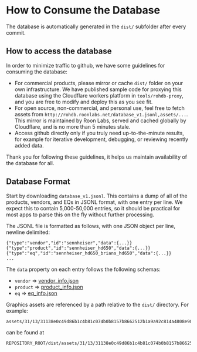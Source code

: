 # How to Consume the Database

The database is automatically generated in the `dist/` subfolder after every commit. 

## How to access the database

In order to minimize traffic to github, we have some guidelines for consuming the database:

 - For commercial products, please mirror or cache `dist/` folder on your own infrastructure. We have published sample code for proxying this database using the Cloudflare workers platform in `tools/rohdb-proxy`, and you are free to modify and deploy this as you see fit.
 - For open source, non-commercial, and personal use, feel free to fetch assets from `http://rohdb.roonlabs.net/database_v1.jsonl,assets/...`. This mirror is maintained by Roon Labs, served and cached globally by Cloudflare, and is no more than 5 minutes stale.
 - Access github directly only if you truly need up-to-the-minute results, for example for iterative development, debugging, or reviewing recently added data.

Thank you for following these guidelines, it helps us maintain availability of the database for all.

## Database Format

Start by downloading `database_v1.jsonl`. This contains a dump of all of the products, vendors, and EQs in JSONL format, with one entry per line. We 
expect this to contain 5,000-50,000 entries, so it should be practical for most apps to parse this on the fly without further processing.

The JSONL file is formatted as follows, with one JSON object per line, newline delimited:

    {"type":"vendor","id":"sennheiser","data":{...}}
    {"type":"product","id":"sennheiser_hd650","data":{...}}
    {"type":"eq","id":"sennheiser_hd650_brians_hd650","data":{...}}
    ...

The `data` property on each entry follows the following schemas:

- `vendor` => [vendor_info.json](../schemas/vendor_info.json)
- `product` => [product_info.json](../schemas/product_info.json)
- `eq` => [eq_info.json](../schemas/eq_info.json)

Graphics assets are referenced by a path relative to the `dist/` directory. For example:

    assets/31/13/31138e0c49d86b1c4b81c074b0b8157b8662512b1a9a92c814a4808e9060d65f.svg

can be found at

    REPOSITORY_ROOT/dist/assets/31/13/31138e0c49d86b1c4b81c074b0b8157b8662512b1a9a92c814a4808e9060d65f.svg



